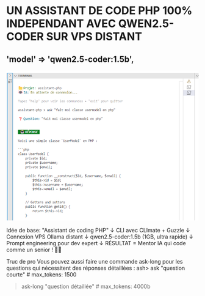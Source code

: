 # UN ASSISTANT DE CODE PHP 100% INDEPENDANT AVEC QWEN2.5-CODER SUR VPS DISTANT

## 'model' => 'qwen2.5-coder:1.5b',

![UN ASSISTANT DE CODE PHP 100% INDEPENDANT](./readme_img.png)

Idée de base: "Assistant de coding PHP"
    ↓
CLI avec CLImate + Guzzle
    ↓  
Connexion VPS Ollama distant
    ↓
qwen2.5-coder:1.5b (1GB, ultra rapide)
    ↓
Prompt engineering pour dev expert
    ↓
RÉSULTAT = Mentor IA qui code comme un senior ! 🤖💪

Truc de pro
Vous pouvez aussi faire une commande ask-long pour les questions qui nécessitent des réponses détaillées :
ash> ask "question courte"      # max_tokens: 1500
> ask-long "question détaillée"  # max_tokens: 4000b